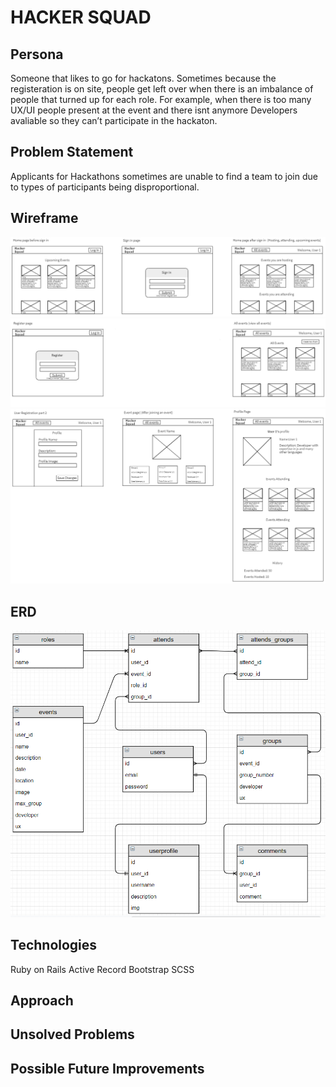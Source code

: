 # HACKER SQUAD

## Persona
Someone that likes to go for hackatons. Sometimes because the registeration is on site, people get left over when there is an imbalance of people that turned up for each role. For example, when there is too many UX/UI people present at the event and there isnt anymore Developers avaliable so they can’t participate in the hackaton.

## Problem Statement
Applicants for Hackathons sometimes are unable to find a team to join due to types of participants being disproportional.

## Wireframe
![](https://github.com/TsaiRenkun/Hackersquad/blob/master/Project3_images/Wireframe1.PNG)
![](https://github.com/TsaiRenkun/Hackersquad/blob/master/Project3_images/Wireframe2.PNG)
![](https://github.com/TsaiRenkun/Hackersquad/blob/master/Project3_images/Wireframe3.PNG)
## ERD
![](https://github.com/TsaiRenkun/Hackersquad/blob/master/Project3_images/ERD.PNG)
## Technologies 
Ruby on Rails
Active Record
Bootstrap
SCSS

## Approach

## Unsolved Problems

## Possible Future Improvements
